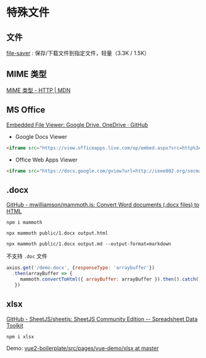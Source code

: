 # 特殊文件

## 文件

[file-saver](https://github.com/eligrey/FileSaver.js) : 保存/下载文件到指定文件，轻量（3.3K / 1.5K）

## MIME 类型

[MIME 类型 - HTTP | MDN](https://developer.mozilla.org/zh-CN/docs/Web/HTTP/Basics_of_HTTP/MIME_types)

## MS Office

[Embedded File Viewer: Google Drive, OneDrive · GitHub](https://gist.github.com/tzmartin/1cf85dc3d975f94cfddc04bc0dd399be)

- Google Docs Viewer

```html
<iframe src="https://view.officeapps.live.com/op/embed.aspx?src=http%3A%2F%2Fieee802%2Eorg%3A80%2Fsecmail%2FdocIZSEwEqHFr%2Edoc" frameborder="0"></iframe>
```

- Office Web Apps Viewer

```html
<iframe src="https://docs.google.com/gview?url=http://ieee802.org/secmail/docIZSEwEqHFr.doc&embedded=true" frameborder="0"></iframe>
```

## .docx

[GitHub - mwilliamson/mammoth.js: Convert Word documents (.docx files) to HTML](https://github.com/mwilliamson/mammoth.js)

```shell
npm i mammoth

npx mammoth public/1.docx output.html

npx mammoth public/1.docx output.md --output-format=markdown
```

不支持 `.doc` 文件

```js
axios.get('/demo.docx', {responseType: 'arraybuffer'})
  .then(arrayBuffer => {
     mammoth.convertToHtml({ arrayBuffer: arrayBuffer }).then().catch().done()
   })
```

## xlsx

[GitHub - SheetJS/sheetjs: SheetJS Community Edition -- Spreadsheet Data Toolkit](https://github.com/SheetJS/sheetjs)

```shell
npm i xlsx
```

Demo: [vue2-boilerplate/src/pages/vue-demo/xlsx at master](https://github.com/lins403/vue2-boilerplate/tree/master/src/pages/vue-demo/xlsx)
